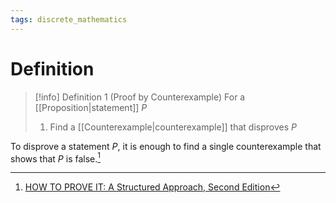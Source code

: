 ```yaml
---
tags: discrete_mathematics
---
```


# Definition

> [!info] Definition 1 (Proof by Counterexample)
> For a [[Proposition|statement]] $P$
> 1) Find a [[Counterexample|counterexample]] that disproves $P$

To disprove a statement $P$, it is enough to find a single counterexample that shows that $P$ is false.[^1]

[^1]: [HOW TO PROVE IT: A Structured Approach, Second Edition](zotero://open-pdf/library/items/THI2Q4PN?page=100)